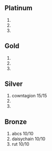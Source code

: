 ## Platinum
1)
2)
3)
## Gold
1)
2)
3)
## Silver
1) cowntagion 15/15
2)
3)
## Bronze
1) abcs 10/10
2) daisychain 10/10
3) rut 10/10
